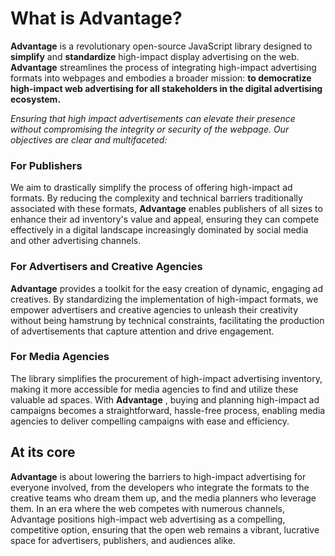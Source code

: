 # What is Advantage?

**Advantage** is a revolutionary open-source JavaScript library designed to **simplify** and **standardize** high-impact display advertising on the web. **Advantage** streamlines the process of integrating high-impact advertising formats into webpages and embodies a broader mission: **to democratize high-impact web advertising for all stakeholders in the digital advertising ecosystem.** 

*Ensuring that high impact advertisements can elevate their presence without compromising the integrity or security of the webpage. Our objectives are clear and multifaceted:*

### **For Publishers**
We aim to drastically simplify the process of offering high-impact ad formats. By reducing the complexity and technical barriers traditionally associated with these formats, **Advantage** enables publishers of all sizes to enhance their ad inventory's value and appeal, ensuring they can compete effectively in a digital landscape increasingly dominated by social media and other advertising channels. 

### **For Advertisers and Creative Agencies** 
**Advantage** provides a toolkit for the easy creation of dynamic, engaging ad creatives. By standardizing the implementation of high-impact formats, we empower advertisers and creative agencies to unleash their creativity without being hamstrung by technical constraints, facilitating the production of advertisements that capture attention and drive engagement.

### **For Media Agencies** 
The library simplifies the procurement of high-impact advertising inventory, making it more accessible for media agencies to find and utilize these valuable ad spaces. With **Advantage** , buying and planning high-impact ad campaigns becomes a straightforward, hassle-free process, enabling media agencies to deliver compelling campaigns with ease and efficiency.

## At its core 
**Advantage** is about lowering the barriers to high-impact advertising for everyone involved, from the developers who integrate the formats to the creative teams who dream them up, and the media planners who leverage them. In an era where the web competes with numerous channels, Advantage positions high-impact web advertising as a compelling, competitive option, ensuring that the open web remains a vibrant, lucrative space for advertisers, publishers, and audiences alike.
